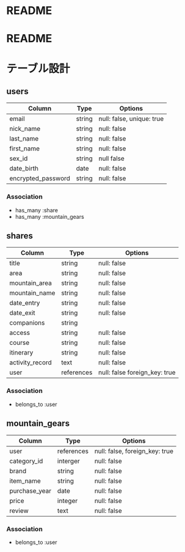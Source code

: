 # README

# README
# テーブル設計

## users
| Column             | Type       | Options                        |
| ------------------ | ---------- | ------------------------------ |
| email              | string     | null: false, unique: true      |
| nick_name          | string     | null: false                    |
| last_name          | string     | null: false                    |
| first_name         | string     | null: false                    |
| sex_id             | string     | null false                     |
| date_birth         | date       | null: false                    |
| encrypted_password | string     | null: false                    |

### Association
- has_many :share
- has_many :mountain_gears

## shares
| Column                        | Type         | Options                        |
| ------------------------------| -------------| ------------------------------ |
| title                         | string       | null: false                    |
| area                          | string       | null: false                    |
| mountain_area                 | string       | null: false                    |
| mountain_name                 | string       | null: false                    |
| date_entry                    | string       | null: false                    | 
| date_exit                     | string       | null: false                    |
| companions                    | string       |                                | #同行者
| access                        | string       | null: false                    |
| course                        | string       | null: false                    | #GPS導入？
| itinerary                     | string       | null: false                    | #行程
| activity_record               | text         | null: false                    | #行動記録
| user                          | references   | null: false foreign_key: true  |


### Association
- belongs_to :user


## mountain_gears 
| Column             | Type       | Options                        |
| ------------------ | ---------- | ------------------------------ |
| user               | references | null: false, foreign_key: true |
| category_id        | interger   | null: false                    |
| brand              | string     | null: false                    |
| item_name          | string     | null: false                    |
| purchase_year      | date       | null: false                    |
| price              | integer    | null: false                    |
| review             | text       | null: false                    |
### Association
- belongs_to :user
